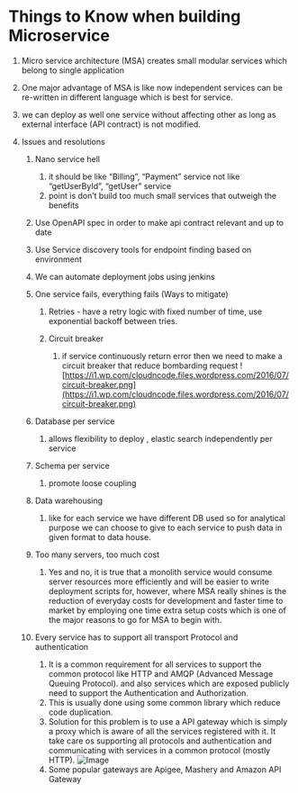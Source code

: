 # Things to Know when building Microservice

1. Micro service architecture (MSA) creates small modular services which belong to single application
2. One major advantage of MSA is like now independent services can be re-written in different language which is best for service.
3. we can deploy as well one service without affecting other as long as external interface (API contract) is not modified.
4. Issues and resolutions

   1. Nano service hell
      1. it should be like “Billing”, “Payment” service not like “getUserById”, “getUser” service
      2. point is don’t build too much small services that outweigh the benefits
   2. Use OpenAPI spec in order to make api contract relevant and up to date
   3. Use Service discovery tools for endpoint finding based on environment
   4. We can automate deployment jobs using jenkins
   5. One service fails, everything fails (Ways to mitigate)

      1. Retries - have a retry logic with fixed number of time, use exponential backoff between tries.
      2. Circuit breaker

         1. if service continuously return error then we need to make a circuit breaker that reduce bombarding request
            ![https://i1.wp.com/cloudncode.files.wordpress.com/2016/07/circuit-breaker.png](https://i1.wp.com/cloudncode.files.wordpress.com/2016/07/circuit-breaker.png)

   6. Database per service
      1. allows flexibility to deploy , elastic search independently per service
   7. Schema per service
      1. promote loose coupling
   8. Data warehousing
      1. like for each service we have different DB used so for analytical purpose we can choose to give to each service to push data in given format to data house.
   9. Too many servers, too much cost
      1. Yes and no, it is true that a monolith service would consume server resources more efficiently and will be easier to write deployment scripts for, however, where MSA really shines is the reduction of everyday costs for development and faster time to market by employing one time extra setup costs which is one of the major reasons to go for MSA to begin with.
   10. Every service has to support all transport Protocol and authentication
       1. It is a common requirement for all services to support the common protocol like HTTP and AMQP (Advanced Message Queuing Protocol). and also services which are exposed publicly need to support the Authentication and Authorization.
       2. This is usually done using some common library which reduce code duplication.
       3. Solution for this problem is to use a API gateway which is simply a proxy which is aware of all the services registered with it. It take care os supporting all protocols and authentication and communicating with services in a common protocol (mostly HTTP).
          ![Image](https://i2.wp.com/cloudncode.files.wordpress.com/2016/07/api-gateway.png)
       4. Some popular gateways are Apigee, Mashery and Amazon API Gateway
